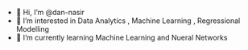 - 👋 Hi, I’m @dan-nasir
- 👀 I’m interested in Data Analytics , Machine Learning , Regressional Modelling 
- 🌱 I’m currently learning Machine Learning and Nueral Networks

<!---
dan-nasir/dan-nasir is a ✨ special ✨ repository because its `README.md` (this file) appears on your GitHub profile.
You can click the Preview link to take a look at your changes.
--->
